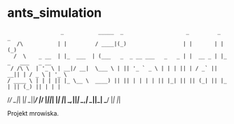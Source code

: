 # ants_simulation
                     _           _____  _                    _         _    _               
       /\           | |         / ____|(_)                  | |       | |  (_)              
      /  \    _ __  | |_  ___  | (___   _  _ __ ___   _   _ | |  __ _ | |_  _   ___   _ __  
     / /\ \  | '_ \ | __|/ __|  \___ \ | || '_ ` _ \ | | | || | / _` || __|| | / _ \ | '_ \ 
    / ____ \ | | | || |_ \__ \  ____) || || | | | | || |_| || || (_| || |_ | || (_) || | | |
   /_/    \_\|_| |_| \__||___/ |_____/ |_||_| |_| |_| \__,_||_| \__,_| \__||_| \___/ |_| |_|
   
Projekt mrowiska.
